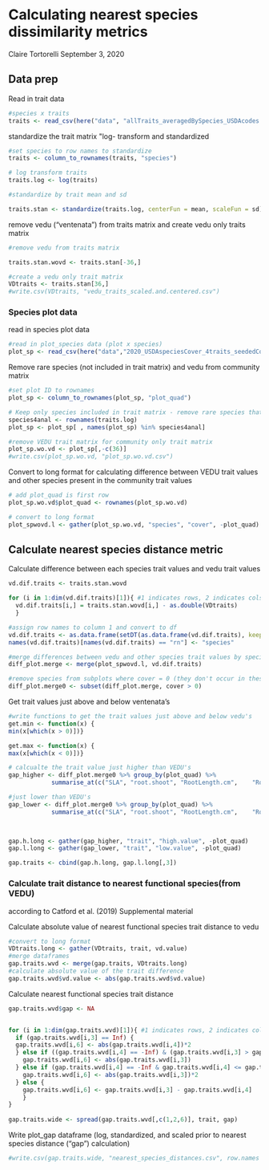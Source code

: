 Calculating nearest species dissimilarity metrics
================
Claire Tortorelli
September 3, 2020

## Data prep

Read in trait data

``` r
#species x traits
traits <- read_csv(here("data", "allTraits_averagedBySpecies_USDAcodes.csv"))
```

standardize the trait matrix "log- transform and standardized

``` r
#set species to row names to standardize
traits <- column_to_rownames(traits, "species")

# log transform traits
traits.log <- log(traits)

#standardize by trait mean and sd

traits.stan <- standardize(traits.log, centerFun = mean, scaleFun = sd)
```

remove vedu (“ventenata”) from traits matrix and create vedu only traits
matrix

``` r
#remove vedu from traits matrix

traits.stan.wovd <- traits.stan[-36,]

#create a vedu only trait matrix
VDtraits <- traits.stan[36,]
#write.csv(VDtraits, "vedu_traits_scaled.and.centered.csv")
```

### Species plot data

read in species plot data

``` r
#read in plot_species data (plot x species)
plot_sp <- read_csv(here("data","2020_USDAspeciesCover_4traits_seededCommunitySubplots.csv"))
```

Remove rare species (not included in trait matrix) and vedu from
community matrix

``` r
#set plot ID to rownames
plot_sp <- column_to_rownames(plot_sp, "plot_quad")

# Keep only species included in trait matrix - remove rare species that occurred in fewer than 3 subplots
species4anal <- rownames(traits.log)
plot_sp <- plot_sp[ , names(plot_sp) %in% species4anal]

#remove VEDU trait matrix for community only trait matrix
plot_sp.wo.vd <- plot_sp[,-c(36)]
#write.csv(plot_sp.wo.vd, "plot_sp.wo.vd.csv")
```

Convert to long format for calculating difference between VEDU trait
values and other species present in the community trait values

``` r
# add plot_quad is first row
plot_sp.wo.vd$plot_quad <- rownames(plot_sp.wo.vd)

# convert to long format
plot_spwovd.l <- gather(plot_sp.wo.vd, "species", "cover", -plot_quad)
```

## Calculate nearest species distance metric

Calculate difference between each species trait values and vedu trait
values

``` r
vd.dif.traits <- traits.stan.wovd

for (i in 1:dim(vd.dif.traits)[1]){ #1 indicates rows, 2 indicates cols
  vd.dif.traits[i,] = traits.stan.wovd[i,] - as.double(VDtraits)
  }

#assign row names to column 1 and convert to df
vd.dif.traits <- as.data.frame(setDT(as.data.frame(vd.dif.traits), keep.rownames = TRUE)[])
names(vd.dif.traits)[names(vd.dif.traits) == "rn"] <- "species"

#merge differences between vedu and other species trait values by species
diff_plot.merge <- merge(plot_spwovd.l, vd.dif.traits)

#remove species from subplots where cover = 0 (they don't occur in these subplots)
diff_plot.merge0 <- subset(diff_plot.merge, cover > 0)
```

Get trait values just above and below ventenata’s

``` r
#write functions to get the trait values just above and below vedu's
get.min <- function(x) {
min(x[which(x > 0)])}

get.max <- function(x) {
max(x[which(x < 0)])}

# calcualte the trait value just higher than VEDU's
gap_higher <- diff_plot.merge0 %>% group_by(plot_quad) %>%
            summarise_at(c("SLA", "root.shoot", "RootLength.cm",    "RootAvgDiam.mm",   "finerootV.totalrootV", "height", "N.perc"), get.min) 

#just lower than VEDU's
gap_lower <- diff_plot.merge0 %>% group_by(plot_quad) %>%
            summarise_at(c("SLA", "root.shoot", "RootLength.cm",    "RootAvgDiam.mm",   "finerootV.totalrootV", "height", "N.perc"), get.max) 
                              


gap.h.long <- gather(gap_higher, "trait", "high.value", -plot_quad)
gap.l.long <- gather(gap_lower, "trait", "low.value", -plot_quad)

gap.traits <- cbind(gap.h.long, gap.l.long[,3])
```

### Calculate trait distance to nearest functional species(from VEDU)

according to Catford et al. (2019) Supplemental material

Calculate absolute value of nearest functional species trait distance to
vedu

``` r
#convert to long format
VDtraits.long <- gather(VDtraits, trait, vd.value) 
#merge dataframes
gap.traits.wvd <- merge(gap.traits, VDtraits.long)
#calculate absolute value of the trait difference 
gap.traits.wvd$vd.value <- abs(gap.traits.wvd$vd.value) 
```

Calculate nearest functional species trait distance

``` r
gap.traits.wvd$gap <- NA


for (i in 1:dim(gap.traits.wvd)[1]){ #1 indicates rows, 2 indicates cols
  if (gap.traits.wvd[i,3] == Inf) {
  gap.traits.wvd[i,6] <- abs(gap.traits.wvd[i,4])*2
  } else if ((gap.traits.wvd[i,4] == -Inf) & (gap.traits.wvd[i,3] > gap.traits.wvd[i,5]) ) {
    gap.traits.wvd[i,6] <- abs(gap.traits.wvd[i,3])
  } else if (gap.traits.wvd[i,4] == -Inf & gap.traits.wvd[i,4] <= gap.traits.wvd[i,5] ) {
    gap.traits.wvd[i,6] <- abs(gap.traits.wvd[i,3])*2
  } else {
    gap.traits.wvd[i,6] <- gap.traits.wvd[i,3] - gap.traits.wvd[i,4]
    }
}
  
gap.traits.wide <- spread(gap.traits.wvd[,c(1,2,6)], trait, gap)
```

Write plot\_gap dataframe (log, standardized, and scaled prior to
nearest species distance (“gap”) calculation)

``` r
#write.csv(gap.traits.wide, "nearest_species_distances.csv", row.names = F)
```
